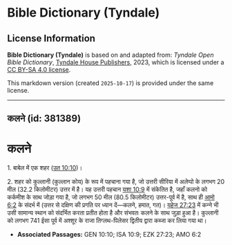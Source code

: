 # Bible Dictionary (Tyndale)

## License Information

**Bible Dictionary (Tyndale)** is based on and adapted from: _Tyndale Open Bible Dictionary_, [Tyndale House Publishers](https://tyndaleopenresources.com/), 2023, which is licensed under a [CC BY-SA 4.0 license](https://creativecommons.org/licenses/by-sa/4.0/legalcode.en).

This markdown version (created `2025-10-17`) is provided under the same license.



--------------------------------

## कलने (id: 381389)

कलने
====

1\. बाबेल में एक शहर ([उत 10:10](https://ref.ly/Gen10:10))।

2\. शहर को कुल्लानी (कुल्लान कोय) के रूप में पहचाना गया है, जो उत्तरी सीरिया में अलेप्पो के लगभग 20 मील (32\.2 किलोमीटर) उत्तर में है। यह उत्तरी पहचान [यशा 10:9](https://ref.ly/Isa10:9) में संकेतित है, जहाँ कलनो को कर्कमीश के साथ जोड़ा गया है, जो लगभग 50 मील (80\.5 किलोमीटर) उत्तर\-पूर्व में है, साथ ही [आमो 6:2](https://ref.ly/Amos6:2) के संदर्भ में (उत्तर से दक्षिण की प्रगति पर ध्यान दें—कलने, हमात, गत)। [यहेज 27:23](https://ref.ly/Ezek27:23) में क‍न्‍ने भी उसी सामान्य स्थान को संदर्भित करता प्रतीत होता है और संभवतः कलने के साथ जुड़ा हुआ है। कुल्लानी को लगभग 741 ईसा पूर्व में अश्शूर के राजा तिग्लथ\-पिलेसर द्वितीय द्वारा कब्जा कर लिया गया था।

* **Associated Passages:** GEN 10:10; ISA 10:9; EZK 27:23; AMO 6:2

